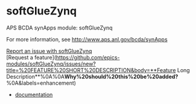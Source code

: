 # softGlueZynq
APS BCDA synApps module: softGlueZynq

For more information, see
   http://www.aps.anl.gov/bcda/synApps

[Report an issue with softGlueZynq](https://github.com/epics-modules/softGlueZynq/issues/new?title=%20ISSUE%20NAME%20HERE&body=**Describe%20the%20issue**%0A%0A**Steps%20to%20reproduce**%0A1.%20Step%20one%0A2.%20Step%20two%0A3.%20Step%20three%0A%0A**Expected%20behaivour**%0A%0A**Actual%20behaviour**%0A%0A**Build%20Environment**%0AArchitecture:%0AEpics%20Base%20Version:%0ADependent%20Module%20Versions:&labels=bug)  
[Request a feature](https://github.com/epics-modules/softGlueZynq/issues/new?title=%20FEATURE%20SHORT%20DESCRIPTION&body=**Feature Long Description**%0A%0A**Why%20should%20this%20be%20added?**%0A&labels=enhancement)

* [documentation](https://github.com/epics-modules/softGlueZynq/blob/master/documentation/README.md)

